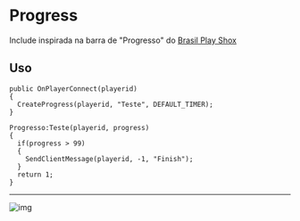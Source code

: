# Progress
Include inspirada na barra de "Progresso" do [Brasil Play Shox]([brasilplayshox.com.br](https://www.brasilplayshox.com.br))

## Uso

```pawn
public OnPlayerConnect(playerid)
{
  CreateProgress(playerid, "Teste", DEFAULT_TIMER);
}

Progresso:Teste(playerid, progress)
{
  if(progress > 99)
  {
    SendClientMessage(playerid, -1, "Finish");
  }
  return 1;
}
```

---

![img](https://github.com/skyMateus/Progress/blob/main/imagem_2022-05-20_172732768.png)
